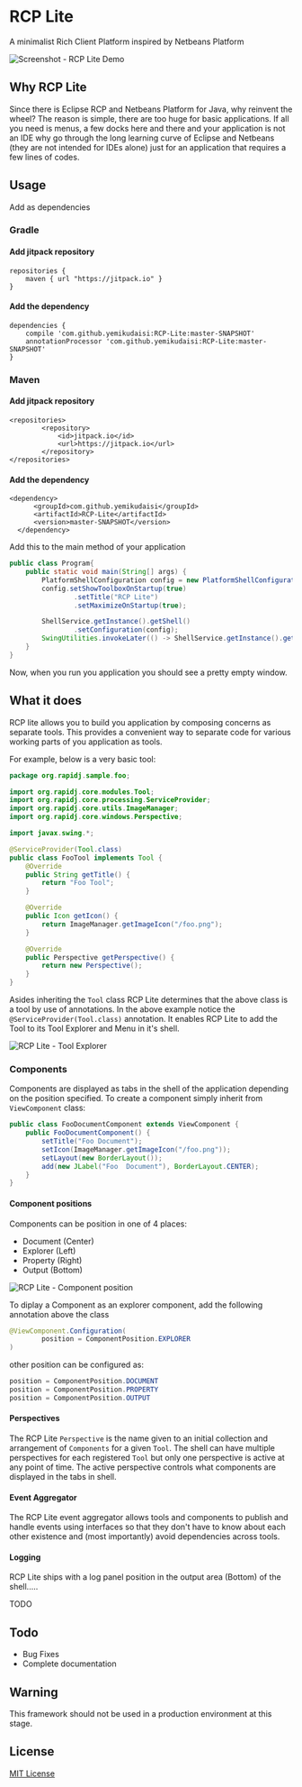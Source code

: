# RCP Lite
A minimalist Rich Client Platform inspired by Netbeans Platform

![Screenshot - RCP Lite Demo](doc/images/1.png)


## Why RCP Lite
Since there is Eclipse RCP and Netbeans Platform for Java, why reinvent the wheel? The reason is simple, there are too huge for basic applications. If all you need is menus, a few docks here and there and your application is not an IDE why go through the long learning curve of Eclipse and Netbeans (they are not intended for IDEs alone) just for an application that requires a few lines of codes. 

## Usage
Add as dependencies
### Gradle
#### Add jitpack repository
    repositories {
        maven { url "https://jitpack.io" }
    }
    
#### Add the dependency    
    dependencies {
        compile 'com.github.yemikudaisi:RCP-Lite:master-SNAPSHOT'
        annotationProcessor 'com.github.yemikudaisi:RCP-Lite:master-SNAPSHOT'
    }
   
### Maven
#### Add jitpack repository
    <repositories>
		    <repository>
		        <id>jitpack.io</id>
		        <url>https://jitpack.io</url>
		    </repository>
    </repositories>
    
#### Add the dependency
    <dependency>
	      <groupId>com.github.yemikudaisi</groupId>
	      <artifactId>RCP-Lite</artifactId>
	      <version>master-SNAPSHOT</version>
	  </dependency>

Add this to the main method of your application
```java
public class Program{
    public static void main(String[] args) {
        PlatformShellConfiguration config = new PlatformShellConfiguration();
        config.setShowToolboxOnStartup(true)
                .setTitle("RCP Lite")
                .setMaximizeOnStartup(true);

        ShellService.getInstance().getShell()
                .setConfiguration(config);
        SwingUtilities.invokeLater(() -> ShellService.getInstance().getShell().launch());
    }
}
```

Now, when you run you application  you should see a pretty empty window.

## What it does

RCP lite allows you to build you application by composing concerns as separate tools. This provides a convenient way to separate code for various working parts of you application as tools.

For example, below is a very basic tool:

```java
package org.rapidj.sample.foo;

import org.rapidj.core.modules.Tool;
import org.rapidj.core.processing.ServiceProvider;
import org.rapidj.core.utils.ImageManager;
import org.rapidj.core.windows.Perspective;

import javax.swing.*;

@ServiceProvider(Tool.class)
public class FooTool implements Tool {
    @Override
    public String getTitle() {
        return "Foo Tool";
    }

    @Override
    public Icon getIcon() {
        return ImageManager.getImageIcon("/foo.png");
    }

    @Override
    public Perspective getPerspective() {
        return new Perspective();
    }
}
``` 

Asides inheriting the ``Tool`` class RCP Lite determines that the above class is a tool by use of annotations. In the above example notice the ``@ServiceProvider(Tool.class)`` annotation. It enables RCP Lite to add the Tool to its Tool Explorer and Menu in it's shell.

![RCP Lite - Tool Explorer](doc/images/2.png)

### Components
Components are displayed as tabs in the shell of the application depending on the position specified. To create a component simply inherit from ``ViewComponent`` class:
```java
public class FooDocumentComponent extends ViewComponent {	
	public FooDocumentComponent() {
	    setTitle("Foo Document");
	    setIcon(ImageManager.getImageIcon("/foo.png"));
        setLayout(new BorderLayout());
        add(new JLabel("Foo  Document"), BorderLayout.CENTER);
	}
}
```
#### Component positions
Components can be position in one of 4 places:
- Document (Center)
- Explorer (Left)
- Property (Right)
- Output (Bottom)

![RCP Lite - Component position](doc/images/3.PNG)

To diplay a Component as an explorer component, add the following annotation above the class
```java
@ViewComponent.Configuration(
        position = ComponentPosition.EXPLORER
)
```
other position can be configured as:
```java
position = ComponentPosition.DOCUMENT
position = ComponentPosition.PROPERTY
position = ComponentPosition.OUTPUT
```
#### Perspectives
The RCP Lite ``Perspective`` is the name given to an initial collection and arrangement of ``Components`` for a given ``Tool``. The shell can have multiple perspectives for each registered ``Tool`` but only one perspective is active at any point of time. The active perspective controls what components are displayed in the tabs in shell.

#### Event Aggregator
The RCP Lite event aggregator allows tools and components to publish and handle events using interfaces so that they don't have to know about each other existence and (most importantly) avoid dependencies across tools.

#### Logging
RCP Lite ships with a log panel position in the output area (Bottom) of the shell.....

TODO

## Todo
- Bug Fixes
- Complete documentation

## Warning
This framework should not be used in a production environment at this stage.

## License
[MIT License](https://opensource.org/licenses/MIT)
